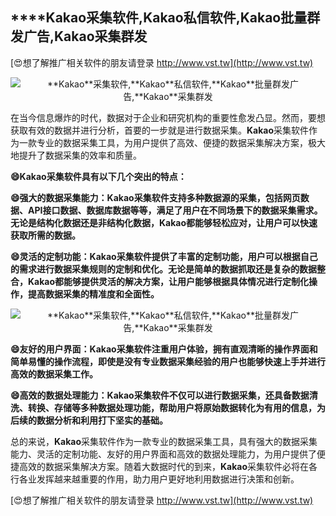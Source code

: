 ## ****Kakao**采集软件,**Kakao**私信软件,**Kakao**批量群发广告,**Kakao**采集群发**

[😍想了解推广相关软件的朋友请登录 http://www.vst.tw](http://www.vst.tw)

 <center><img src="https://vst.tw/MP4/tuiguang/png/8.png" alt="**Kakao**采集软件,**Kakao**私信软件,**Kakao**批量群发广告,**Kakao**采集群发"></center>

在当今信息爆炸的时代，数据对于企业和研究机构的重要性愈发凸显。然而，要想获取有效的数据并进行分析，首要的一步就是进行数据采集。**Kakao**采集软件作为一款专业的数据采集工具，为用户提供了高效、便捷的数据采集解决方案，极大地提升了数据采集的效率和质量。

**😄**Kakao**采集软件具有以下几个突出的特点：**

**😄强大的数据采集能力：**Kakao**采集软件支持多种数据源的采集，包括网页数据、API接口数据、数据库数据等等，满足了用户在不同场景下的数据采集需求。无论是结构化数据还是非结构化数据，**Kakao**都能够轻松应对，让用户可以快速获取所需的数据。**

**😄灵活的定制功能：**Kakao**采集软件提供了丰富的定制功能，用户可以根据自己的需求进行数据采集规则的定制和优化。无论是简单的数据抓取还是复杂的数据整合，**Kakao**都能够提供灵活的解决方案，让用户能够根据具体情况进行定制化操作，提高数据采集的精准度和全面性。**

 <center><img src="https://vst.tw/MP4/tuiguang/png/4.png" alt="**Kakao**采集软件,**Kakao**私信软件,**Kakao**批量群发广告,**Kakao**采集群发"></center>

**😄友好的用户界面：**Kakao**采集软件注重用户体验，拥有直观清晰的操作界面和简单易懂的操作流程，即使是没有专业数据采集经验的用户也能够快速上手并进行高效的数据采集工作。**

**😄高效的数据处理能力：**Kakao**采集软件不仅可以进行数据采集，还具备数据清洗、转换、存储等多种数据处理功能，帮助用户将原始数据转化为有用的信息，为后续的数据分析和利用打下坚实的基础。**

总的来说，**Kakao**采集软件作为一款专业的数据采集工具，具有强大的数据采集能力、灵活的定制功能、友好的用户界面和高效的数据处理能力，为用户提供了便捷高效的数据采集解决方案。随着大数据时代的到来，**Kakao**采集软件必将在各行各业发挥越来越重要的作用，助力用户更好地利用数据进行决策和创新。

[😍想了解推广相关软件的朋友请登录 http://www.vst.tw](http://www.vst.tw)



